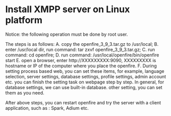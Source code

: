 Install XMPP server on Linux platform
==============

Notice: the following operation must be done by root user.

The steps is as follows:
A. copy the openfire_3_9_3.tar.gz to /usr/local;
B. enter /usr/local dir, run command: tar zxvf openfire_3_9_3.tar.gz;
C. run command: cd openfire;
D. run command: /usr/local/openfire/bin/openfire start
E. open a browser, enter http://XXXXXXXXX:9090, XXXXXXXXX is hostname or IP of the computer where you place the openfire.
F. During setting process based web, you can set these items, for example, language selection, server settings, database settings, profile settings, admin account etc.
you can finish the setting task on webpage step by step. In general, for database settings, we can use built-in database. other setting, you can set them as you need.

After above steps, you can restart openfire and try the server with a client application, such as : Spark, Adium etc.